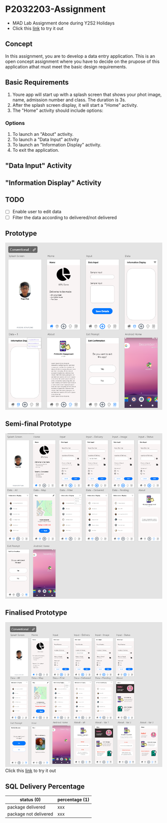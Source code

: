# P2032203-Assignment
* MAD Lab Assignment done during Y2S2 Holidays
* Click this [link](https://xd.adobe.com/view/9d563f22-94b8-4581-83c2-aa175e78e35c-c805/) to try it out

## Concept
In this assignment, you are to develop a data entry application. This is an open concept assignment where you have to decide on the prupose of this application athat must meet the basic
design requirements.

## Basic Requirements
1. Youre app will start up with a splash screen that shows your phot image, name, admission number and class. The duration is 3s.
2. After the splash screen display, it will start a "Home" activity.
3. The "Home" activity should include options:
  ### Options
  1. To launch an "About" activity.
  2. To launch a "Data Input" activity
  3. To launch an "Information Display" activity.
  4. To exit the application.

## "Data Input" Activity
## "Information Display" Activity

## TODO
- [ ] Enable user to edit data
- [ ] Filter the data according to delivered/not delivered

## Prototype
![overview](pics/overview.png)

## Semi-final Prototype
![overview](pics/final.png)

## Finalised Prototype
![overview](pics/finalFlash.png)
Click this [link](https://xd.adobe.com/view/9d563f22-94b8-4581-83c2-aa175e78e35c-c805/) to try it out

## SQL Delivery Percentage
| status (0)            | percentage (1)  |
| --------------------- | --------------- |
| package delivered     | xxx             |
| package not delivered | xxx             |
